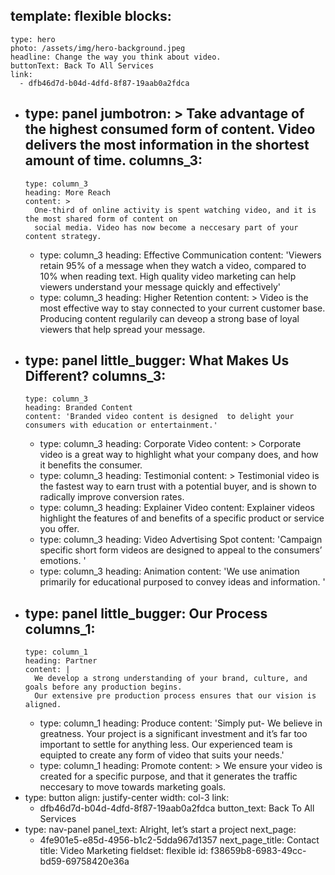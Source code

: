 template: flexible
blocks:
  - 
    type: hero
    photo: /assets/img/hero-background.jpeg
    headline: Change the way you think about video.
    buttonText: Back To All Services
    link:
      - dfb46d7d-b04d-4dfd-8f87-19aab0a2fdca
  - 
    type: panel
    jumbotron: >
      Take advantage of the highest consumed form of content. Video delivers the most information in the
      shortest amount of time.
    columns_3:
      - 
        type: column_3
        heading: More Reach
        content: >
          One-third of online activity is spent watching video, and it is the most shared form of content on
          social media. Video has now become a neccesary part of your content strategy.
      - 
        type: column_3
        heading: Effective Communication
        content: 'Viewers retain 95% of a message when they watch a video, compared to 10% when reading text. High quality video marketing can help viewers understand your message quickly and effectively'
      - 
        type: column_3
        heading: Higher Retention
        content: >
          Video is the most effective way to stay connected to your current customer base. Producing content
          regularily can deveop a strong base of loyal viewers that help spread your message.
  - 
    type: panel
    little_bugger: What Makes Us Different?
    columns_3:
      - 
        type: column_3
        heading: Branded Content
        content: 'Branded video content is designed  to delight your consumers with education or entertainment.'
      - 
        type: column_3
        heading: Corporate Video
        content: >
          Corporate video is a great way to highlight what your company does, and how it benefits the
          consumer.
      - 
        type: column_3
        heading: Testimonial
        content: >
          Testimonial video is the fastest way to earn trust with a potential buyer, and is shown to radically
          improve conversion rates.
      - 
        type: column_3
        heading: Explainer Video
        content: Explainer videos highlight the features of and benefits of a specific product or service you offer.
      - 
        type: column_3
        heading: Video Advertising Spot
        content: 'Campaign specific short form videos are designed to appeal to the consumers’ emotions. '
      - 
        type: column_3
        heading: Animation
        content: 'We use animation primarily for educational purposed to convey ideas and information. '
  - 
    type: panel
    little_bugger: Our Process
    columns_1:
      - 
        type: column_1
        heading: Partner
        content: |
          We develop a strong understanding of your brand, culture, and goals before any production begins.
          Our extensive pre production process ensures that our vision is aligned.
      - 
        type: column_1
        heading: Produce
        content: 'Simply put- We believe in greatness. Your project is a significant investment and it’s far too important to settle for anything less. Our experienced team is equipted to create any form of video that suits your needs.'
      - 
        type: column_1
        heading: Promote
        content: >
          We ensure your video is created for a specific purpose, and that it generates the traffic neccesary
          to move towards marketing goals.
  - 
    type: button
    align: justify-center
    width: col-3
    link:
      - dfb46d7d-b04d-4dfd-8f87-19aab0a2fdca
    button_text: Back To All Services
  - 
    type: nav-panel
    panel_text: Alright, let’s start a project
    next_page:
      - 4fe901e5-e85d-4956-b1c2-5dda967d1357
    next_page_title: Contact
title: Video Marketing
fieldset: flexible
id: f38659b8-6983-49cc-bd59-69758420e36a
